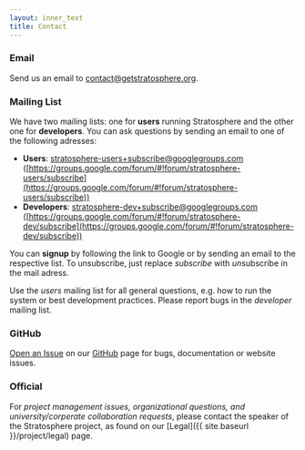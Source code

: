 ```yaml
---
layout: inner_text
title: Contact 
---
```


### Email

Send us an email to <a href="mailto:contact@getstratosphere.org">contact@getstratosphere.org</a>.

### Mailing List

We have two mailing lists: one for **users** running Stratosphere and the other one for **developers**. You can ask questions by sending an email to one of the following adresses:

  - **Users**: stratosphere-users+subscribe@googlegroups.com ([https://groups.google.com/forum/#!forum/stratosphere-users/subscribe](https://groups.google.com/forum/#!forum/stratosphere-users/subscribe))
  - **Developers**: stratosphere-dev+subscribe@googlegroups.com ([https://groups.google.com/forum/#!forum/stratosphere-dev/subscribe](https://groups.google.com/forum/#!forum/stratosphere-dev/subscribe))

You can **signup** by following the link to Google or by sending an email to the respective list. To unsubscribe, just replace *subscribe* with *un*subscribe in the mail adress.


Use the *users* mailing list for all general questions, e.g. how to run the system or best development practices. Please report bugs in the *developer* mailing list.

### GitHub

[Open an Issue](https://github.com/stratosphere/stratosphere/issues) on our [GitHub](https://github.com/stratosphere/stratosphere) page for bugs, documentation or website issues.

### Official

For *project management issues, organizational questions, and university/corperate collaboration requests*, please contact the speaker of the Stratosphere project, as found on our [Legal]({{ site.baseurl }}/project/legal) page.
